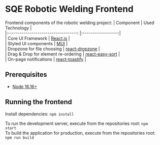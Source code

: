 # SQE Robotic Welding Frontend
Frontend components of the robotic welding project:
|              Component                | Used Technology   |  
|:-----------------------------------: |:------------------:|  
| Core UI Framework                    | [React.js](https://reactjs.org)         |  
| Styled UI components                 | [MUI](https://mui.com)              |  
| Dropzone for file choosing           | [react-dropzone](https://react-dropzone.js.org)   |  
| Drag & Drop for element re-ordering  | [react-easy-sort](https://github.com/ValentinH/react-easy-sort)  |  
| On-page notifications                | [react-toastify](https://github.com/fkhadra/react-toastify)   |

## Prerequisites
* [Node 16.16+](https://nodejs.org)

## Running the frontend
Install dependencies: `npm install`  

To run the development server, execute from the repositories root: `npm start`  
To build the application for production, execute from the repositories root: `npm run build`
